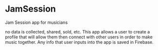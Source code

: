 # JamSession
Jam Session app for musicians 


no data is collected, shared, sold, etc. This app allows a user to create a profile that will allow them then connect with other users in order to make music together. Any info that user inputs into the app is saved in Firebase.
